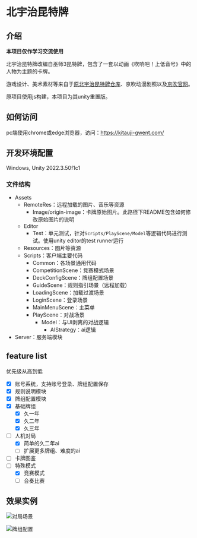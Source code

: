 # 北宇治昆特牌
## 介绍
<b>本项目仅作学习交流使用</b>

北宇治昆特牌改编自巫师3昆特牌，包含了一套以动画《吹响吧！上低音号》中的人物为主题的卡牌。

游戏设计、美术素材等来自于[原北宇治昆特牌仓库](https://github.com/kitauji-gwent/kitauji-gwent)、京吹动漫剧照以及[京吹官网](https://www.kyotoanimation.co.jp/shop/kitaujisuibu/#character)。

原项目使用js构建，本项目为其unity重置版。

## 如何访问
pc端使用chrome或edge浏览器，访问：https://kitauji-gwent.com/

## 开发环境配置
Windows, Unity 2022.3.50f1c1

### 文件结构
- Assets
    - RemoteRes：远程加载的图片、音乐等资源
        - Image/origin-image：卡牌原始图片。此路径下README包含如何修改原始图片的说明
    - Editor
        - Test：单元测试，针对`Scripts/PlayScene/Model`等逻辑代码进行测试。使用unity editor的test runner运行
    - Resources：图片等资源
    - Scripts：客户端主要代码
        - Common：各场景通用代码
        - CompetitionScene：竞赛模式场景
        - DeckConfigScene：牌组配置场景
        - GuideScene：规则指引场景（远程加载）
        - LoadingScene：加载过渡场景
        - LoginScene：登录场景
        - MainMenuScene：主菜单
        - PlayScene：对战场景
            - Model：与UI剥离的对战逻辑
              - AIStrategy：ai逻辑
- Server：服务端模块

## feature list
优先级从高到低
- [x] 账号系统，支持账号登录、牌组配置保存
- [x] 规则说明模块
- [x] 牌组配置模块
- [x] 基础牌组
   - [x] 久一年
   - [x] 久二年
   - [x] 久三年
- [ ] 人机对局
   - [x] 简单的久二年ai
   - [ ] 扩展更多牌组、难度的ai
- [ ] 卡牌图鉴
- [ ] 特殊模式
   - [x] 竞赛模式
   - [ ] 合奏比赛

## 效果实例
![对局场景](docs/play_scene.png "对局场景")

![牌组配置](docs/deck_config.png "牌组配置")
